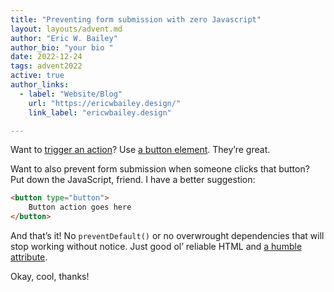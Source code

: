 ```yaml
---
title: "Preventing form submission with zero Javascript"
layout: layouts/advent.md
author: "Eric W. Bailey"
author_bio: "your bio "
date: 2022-12-24
tags: advent2022
active: true
author_links:
  - label: "Website/Blog"
    url: "https://ericwbailey.design/"
    link_label: "ericwbailey.design"

---
```

Want to [trigger an action](https://ashleemboyer.com/blog/should-i-use-a-button-or-a-link)? Use [a button element](https://developer.mozilla.org/en-US/docs/Web/HTML/Element/button). They’re great.

Want to also prevent form submission when someone clicks that button? Put down the JavaScript, friend. I have a better suggestion:

```html
<button type="button">
	Button action goes here
</button>
```

And that’s it! No  `preventDefault()` or no overwrought dependencies that will stop working without notice. Just good ol’ reliable HTML and [a humble attribute](https://developer.mozilla.org/en-US/docs/Web/HTML/Element/button#attr-type).

Okay, cool, thanks!

